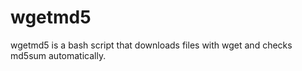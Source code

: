 wgetmd5
=======

wgetmd5 is a bash script that downloads files with wget and checks md5sum automatically.